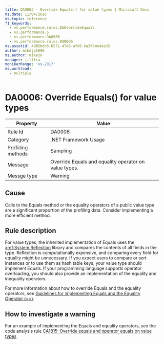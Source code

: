 ```yaml
---
title: DA0006 - Override Equals() for value types | Microsoft Docs
ms.date: 11/04/2016
ms.topic: reference
f1_keywords: 
  - vs.performance.rules.DAOverrideEquals
  - vs.performance.6
  - vs.performance.DA0006
  - vs.performance.rules.DA0006
ms.assetid: 4d85bdd6-b571-47e0-afd6-ba3764e4eed5
author: mikejo5000
ms.author: mikejo
manager: jillfra
monikerRange: 'vs-2017'
ms.workload: 
  - multiple
---
```

# DA0006: Override Equals() for value types

|Property|Value|
|-|-|
|Rule Id|DA0006|
|Category|.NET Framework Usage|
|Profiiling methods|Sampling|
|Message|Override Equals and equality operator on value types.|
|Messge type|Warning|

## Cause
 Calls to the Equals method or the equality operators of a public value type are a significant proportion of the profiling data. Consider implementing a more efficient method.

## Rule description
 For value types, the inherited implementation of Equals uses the <xref:System.Reflection> library and compares the contents of all fields in the type. Reflection is computationally expensive, and comparing every field for equality might be unnecessary. If you expect users to compare or sort instances or to use them as hash table keys, your value type should implement Equals. If your programming language supports operator overloading, you should also provide an implementation of the equality and inequality operators.

 For more information about how to override Equals and the equality operators, see [Guidelines for Implementing Equals and the Equality Operator (==)](/dotnet/standard/design-guidelines/equality-operators).

## How to investigate a warning
 For an example of implementing the Equals and equality operators, see the code analysis rule [CA1815: Override equals and operator equals on value types](../code-quality/ca1815.md)
